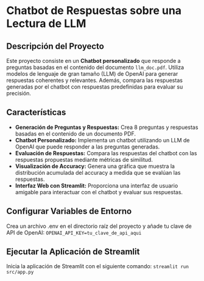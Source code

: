 # Chatbot de Respuestas sobre una Lectura de LLM

## Descripción del Proyecto

Este proyecto consiste en un **Chatbot personalizado** que responde a preguntas basadas en el contenido del documento `llm_doc.pdf`. Utiliza modelos de lenguaje de gran tamaño (LLM) de OpenAI para generar respuestas coherentes y relevantes. Además, compara las respuestas generadas por el chatbot con respuestas predefinidas para evaluar su precisión.

## Características

- **Generación de Preguntas y Respuestas:** Crea 8 preguntas y respuestas basadas en el contenido de un documento PDF.
- **Chatbot Personalizado:** Implementa un chatbot utilizando un LLM de OpenAI que puede responder a las preguntas generadas.
- **Evaluación de Respuestas:** Compara las respuestas del chatbot con las respuestas propuestas mediante métricas de similitud.
- **Visualización de Accuracy:** Genera una gráfica que muestra la distribución acumulada del accuracy a medida que se evalúan las respuestas.
- **Interfaz Web con Streamlit:** Proporciona una interfaz de usuario amigable para interactuar con el chatbot y evaluar sus respuestas.

## Configurar Variables de Entorno

Crea un archivo .env en el directorio raíz del proyecto y añade tu clave de API de OpenAI:
`OPENAI_API_KEY=tu_clave_de_api_aqui`

## Ejecutar la Aplicación de Streamlit

Inicia la aplicación de Streamlit con el siguiente comando:
`streamlit run src/app.py`
